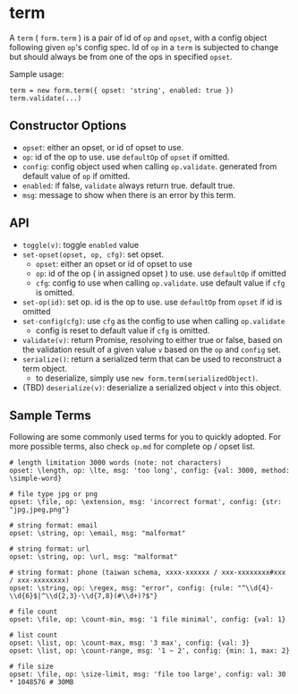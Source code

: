 # term

A `term` ( `form.term` ) is a pair of id of `op` and `opset`, with a config object following given `op`'s config spec. Id of `op` in a `term` is subjected to change but should always be from one of the ops in specified `opset`.


Sample usage:

    term = new form.term({ opset: 'string', enabled: true })
    term.validate(...)


## Constructor Options

 - `opset`: either an opset, or id of opset to use.
 - `op`: id of the op to use. use `defaultOp` of `opset` if omitted.
 - `config`: config object used when calling `op.validate`. generated from default value of `op` if omitted.
 - `enabled`: if false, `validate` always return true. default true.
 - `msg`: message to show when there is an error by this term.


## API

 - `toggle(v)`: toggle `enabled` value
 - `set-opset(opset, op, cfg)`: set opset.
   - `opset`:  either an opset or id of opset to use
   - `op`: id of the op ( in assigned opset ) to use. use `defaultOp` if omitted
   - `cfg`: config to use when calling `op.validate`. use default value if `cfg` is omitted.
 - `set-op(id)`: set op. id is the op to use. use `defaultOp` from `opset` if id is omitted
 - `set-config(cfg)`: use `cfg` as the config to use when calling `op.validate`
   - config is reset to default value if `cfg` is omitted.
 - `validate(v)`: return Promise, resolving to either true or false, based on the validation result of a given value `v` based on the `op` and `config` set.
 - `serialize()`: return a serialized term that can be used to reconstruct a term object.
   - to deserialize, simply use `new form.term(serializedObject)`.
 - (TBD) `deserialize(v)`: deserialize a serialized object `v` into this object.


## Sample Terms

Following are some commonly used terms for you to quickly adopted. For more possible terms, also check `op.md` for complete op / opset list.

    # length limitation 3000 words (note: not characters)
    opset: \length, op: \lte, msg: 'too long', config: {val: 3000, method: \simple-word}

    # file type jpg or png
    opset: \file, op: \extension, msg: 'incorrect format', config: {str: "jpg,jpeg,png"}

    # string format: email
    opset: \string, op: \email, msg: "malformat"

    # string format: url
    opset: \string, op: \url, msg: "malformat"

    # string format: phone (taiwan schema, xxxx-xxxxxx / xxx-xxxxxxxx#xxx / xxx-xxxxxxxx)
    opset: \string, op: \regex, msg: "error", config: {rule: "^\\d{4}-\\d{6}$|^\\d{2,3}-\\d{7,8}(#\\d+)?$"}

    # file count
    opset: \file, op: \count-min, msg: '1 file minimal', config: {val: 1}

    # list count
    opset: \list, op: \count-max, msg: '3 max', config: {val: 3}
    opset: \list, op: \count-range, msg: '1 ~ 2', config: {min: 1, max: 2}

    # file size
    opset: \file, op: \size-limit, msg: 'file too large', config: val: 30 * 1048576 # 30MB
